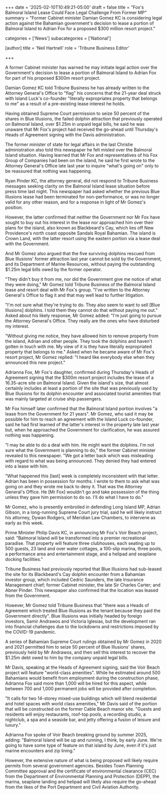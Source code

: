 +++
date = '2025-02-10T10:49:21-05:00'
draft = false
title = "Fox's Balmoral Island Lease Could Face Legal Challenge From Former MP"
summary = "Former Cabinet minister Damian Gomez KC is considering legal action against the Bahamian government's decision to lease a portion of Balmoral Island to Adrian Fox for a proposed $300 million resort project."

categories = ['News']
subacategories = ['National']

[author]
  title = 'Neil Hartnell'
  role = 'Tribune Business Editor'



+++

A former Cabinet minister has warned he may initiate legal action over the Government's decision to lease a portion of Balmoral Island to Adrian Fox for part of his proposed $300m resort project.

Damian Gomez KC told Tribune Business he has already written to the Attorney General's Office to "flag" his concerns that the 21-year deal struck with Island Luck's co-founder "literally expropriates property that belongs to me" as a result of a pre-existing lease interest he holds.

Having obtained Supreme Court permission to seize 50 percent of the shares in Blue Illusions, the failed dolphin attraction that previously operated on Balmoral Island, over $1.25m in unpaid legal bills, he said he was unaware that Mr Fox's project had received the go-ahead until Thursday's Heads of Agreement signing with the Davis administration.

The former minister of state for legal affairs in the last Christie administration also told this newspaper he felt misled over the Balmoral Island situation. Having learned that Mr Fox and representatives of his Fox Group of Companies had been on the island, he said he first wrote to the Attorney General's Office late last year to inquire "what's going on" only to be reassured that nothing was happening. 

Ryan Pinder KC, the attorney general, did not respond to Tribune Business messages seeking clarity on the Balmoral Island lease situation before press time last night. This newspaper had asked whether the previous Blue Illusions lease had been terminated for non-performance, or was no longer valid for any other reason, and for a response in light of Mr Gomez's position.

However, the latter confirmed that neither the Government nor Mr Fox have sought to buy out his interest in the lease nor approached him over their plans for the island, also known as Blackbeard's Cay, which lies off New Providence's north coast opposite Sandals Royal Bahamian. The island is Crown Land, with the latter resort using the eastern portion via a lease deal with the Government.

And Mr Gomez also argued that the five surviving dolphins rescued from Blue Illusions' former attraction last year cannot be sold by the Government, and its Department of Marine Resources, without paying the outstanding $1.25m legal bills owed by the former operator.

"They didn't buy it from me, nor did the Government give me notice of what they were doing," Mr Gomez told Tribune Business of the Balmoral Island lease and resort deal with Mr Fox's group. "I've written to the Attorney General's Office to flag it and that may well lead to further litigation.

"I'm not sure what they're trying to do. They also seem to want to sell [Blue Illusions] dolphins. I told them they cannot do that without paying me out." Asked about his likely response, Mr Gomez added: "I'm just going to pursue the Attorney General's Office. They really are the ones who have disturbed my interest.  

"Without giving me notice, they have allowed him to remove property from the island, Adrian and other people. They took the dolphins and haven't gotten in touch with me. My view of it is they have literally expropriated property that belongs to me." Asked when he became aware of Mr Fox's resort project, Mr Gomez replied: "I heard like everybody else when they announced this new project."

Adrianna Fox, Mr Fox's daughter, confirmed during Thursday's Heads of Agreement signing that the $300m resort project includes the lease of a 16.35-acre site on Balmoral Island. Given the island's size, that almost certainly includes at least a portion of the site that was previously used by Blue Illusions for its dolphin encounter and associated tourist amenities that was mainly targeted at cruise ship passengers.

Mr Fox himself later confirmed that the Balmoral Island portion involves "a lease from the Government for 21 years". Mr Gomez, who said it may be possible for him to reach an agreement with the Island Luck co-founder, said he had first learned of the latter's interest in the property late last year but, when he approached the Government for clarification, he was assured nothing was happening.

"I may be able to do a deal with him. He might want the dolphins. I'm not sure what the Government is planning to do," the former Cabinet minister revealed to this newspaper. "We got a letter back which was misleading with regard to what was being announced. They denied they had entered into a lease with him.

"What happened this [last] week is completely inconsistent with that letter. Adrian has been in possession for months. I wrote to them to ask what was going on and they wrote me back to deny it. That was the Attorney General's Office. He [Mr Fox] wouldn't go and take possession of the thing unless they gave him permission to do so. I'll do what I have to do."

Mr Gomez, who is presently embroiled in defending Long Island MP, Adrian Gibson, in a long-running Supreme Court jury trial, said he will likely instruct his attorney, Dywan Rodgers, of Meridian Law Chambers, to intervene as early as this week.

Prime Minister Philip Davis KC, in announcing Mr Fox's Voir Beach project, said: "Balmoral Island will be transformed into a premier recreational paradise. That property will feature three clubhouses, each seating up to 500 guests, 23 land and over water cottages, a 100-slip marina, three pools, a performance area and entertainment stage, and a helipad and seaplane docking facilities."

Tribune Business had previously reported that Blue Illusions had sub-leased the site for its Blackbeard's Cay dolphin encounter from a Bahamian investor group, which included Cedric Saunders, the late Insurance Management chief; former Cabinet minister, the late Sir Charles Carter; and Abner Pinder. This newspaper also confirmed that the location was leased from the Government.

However, Mr Gomez told Tribune Business that "there was a Heads of Agreement which treated Blue Illusions as the tenant because they paid the Government directly". Blue Illusions was initially headed by foreign investors, Samir Andrawos and Victoria Iglesias, but the development ran into financial challenges due to the lockdowns and restrictions imposed by the COVID-19 pandemic.

A series of Bahamian Supreme Court rulings obtained by Mr Gomez in 2020 and 2021 permitted him to seize 50 percent of Blue Illusions' shares, previously held by Mr Andrawos, and then sell this interest to recover the $1.25m debt owed to him by the company unpaid legal bills.

Mr Davis, speaking at the Heads of Agreement signing, said the Voir Beach project will feature "world-class amenities". While he estimated around 500 Bahamians would benefit from employment during the construction phase, Adrianna Fox said more than 1,000 will be hired for this aspect, while between 700 and 1,000 permanent jobs will be provided after completion.

"It calls for two 14-storey mixed-use buildings which will blend residential and hotel spaces with world class amenities," Mr Davis said of the portion that will be constructed on the former Cable Beach manor site. "Guests and residents will enjoy restaurants, roof-top pools, a recording studio, a nightclub, a spa and a seaside bar, and jetty offering a fusion of leisure and luxury."

Adrianna Fox spoke of Voir Beach breaking ground by summer 2025, adding: "Balmoral Island will be up and running, I think, by early June. We're going to have some type of feature on that island by June, even if it's just marine encounters and zip lining."

However, the extensive nature of what is being proposed will likely require permits from several government agencies. Besides Town Planning Committee approval and the certificate of environmental clearance (CEC) from the Department of Environmental Planning and Protection (DEPP), the marina, seaplane landing and helipad will likely also require the go-ahead from the likes of the Port Department and Civil Aviation Authority.